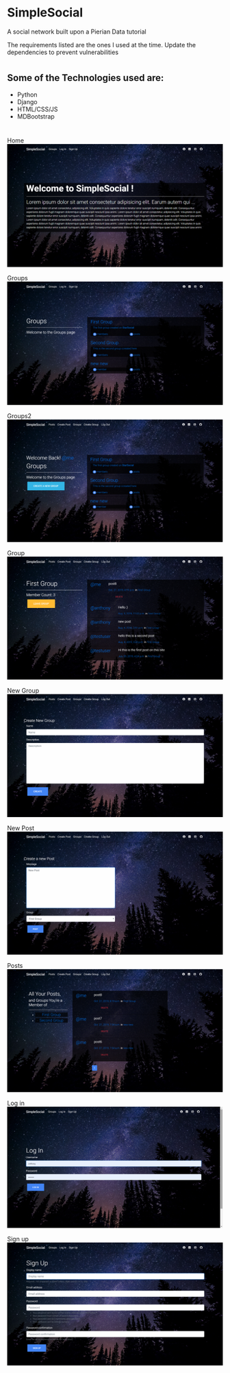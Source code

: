 # SimpleSocial 
 A social network built upon a Pierian Data tutorial

The requirements listed are the ones I used at the time. Update the dependencies to prevent vulnerabilities
#
## Some of the Technologies used are:
* Python
* Django
* HTML/CSS/JS
* MDBootstrap

#
Home
![Home](simplesocial-md-img/simple-home.png)

Groups
![Groups](simplesocial-md-img/simple-groups.png)

Groups2
![Groups2](simplesocial-md-img/simple-groups2.png)

Group
![Group](simplesocial-md-img/simple-group.png)

New Group
![NewGroup](simplesocial-md-img/simple-newgroup.png)

New Post
![NewPost](simplesocial-md-img/simple-newpost.png)

Posts
![Posts](simplesocial-md-img/simple-posts.png)

Log in
![Login](simplesocial-md-img/simple-login.png)

Sign up
![Signup](simplesocial-md-img/simple-signup.png)










